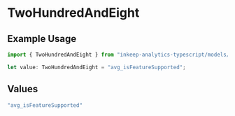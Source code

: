 # TwoHundredAndEight

## Example Usage

```typescript
import { TwoHundredAndEight } from "inkeep-analytics-typescript/models/operations";

let value: TwoHundredAndEight = "avg_isFeatureSupported";
```

## Values

```typescript
"avg_isFeatureSupported"
```
